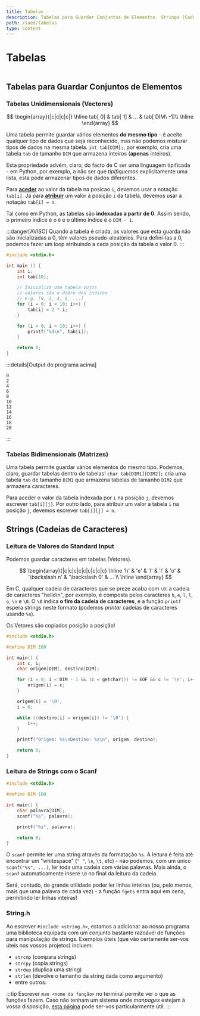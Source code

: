 ```yaml
---
title: Tabelas
description: Tabelas para Guardar Conjuntos de Elementos. Strings (Cadeias de Caracteres)
path: /iaed/tabelas
type: content
---
```


# Tabelas

```toc

```

## Tabelas para Guardar Conjuntos de Elementos

### Tabelas Unidimensionais (Vectores)

$$
\begin{array}{|c|c|c|c|}
\hline
tab[ 0] & tab[ 1] & ... & tab[ DIM\ -1]\\
\hline
\end{array}
$$

Uma tabela permite guardar vários elementos **do mesmo tipo** - é aceite qualquer tipo de dados que seja reconhecido, mas não podemos misturar tipos de dados na mesma tabela. `int tab[DIM];`, por exemplo, cria uma tabela `tab` de tamanho `DIM` que armazena inteiros (**apenas** inteiros).

Esta propriedade advém, claro, do facto de C ser uma linguagem tipificada - em Python, por exemplo, a não ser que _tipifiquemos_ explicitamente uma lista, esta pode armazenar tipos de dados diferentes.

Para [**aceder**](color:orange) ao valor da tabela na posicao `i`, devemos usar a notação `tab[i]`. Já para [**atribuir**](color:green) um valor à posição `i` da tabela, devemos usar a notação `tab[i] = n`.

Tal como em Python, as tabelas são **indexadas a partir de 0**. Assim sendo, o primeiro indíce é o `0` e o último índice é o `DIM - 1`.

:::danger[AVISO]
Quando a tabela é criada, os valores que esta guarda não são inicializadas a 0, têm valores pseudo-aleatórios.
Para defini-las a 0, podemos fazer um loop atribuindo a cada posição da tabela o valor 0.
:::

```c
#include <stdio.h>

int main () {
    int i;
    int tab[10];

    // Inicializa uma tabela cujos
    // valores são o dobro dos índices
    // e.g. [0, 2, 4, 6, ...]
    for (i = 0; i < 10; i++) {
        tab[i] = 2 * i;
    }

    for (i = 0; i < 10; i++) {
        printf("%d\n", tab[i]);
    }

    return 0;
}
```

:::details[Output do programa acima]

```
0
2
4
6
8
10
12
14
16
18
20
```

:::

### Tabelas Bidimensionais (Matrizes)

Uma tabela permite guardar vários elementos do mesmo tipo. Podemos, claro, guardar tabelas dentro de tabelas! `char tab[DIM1][DIM2];` cria uma tabela `tab` de tamanho `DIM1` que armazena tabelas de tamanho `DIM2` que armazena caracteres.

Para aceder o valor da tabela indexada por `i` na posição `j`, devemos escrever `tab[i][j]`. Por outro lado, para atribuir um valor à tabela `i` na posição `j`, devemos escrever `tab[i][j] = n`.

## Strings (Cadeias de Caracteres)

### Leitura de Valores do Standard Input

Podemos guardar caracteres em tabelas (Vetores).

$$
\begin{array}{|c|c|c|c|c|c|c|c|c}
\hline
'h' & 'e' & 'l' & 'l' & 'o' & '\backslash n' & '\backslash 0' & ... \\
\hline
\end{array}
$$

Em C, qualquer cadeia de caracteres que se preze acaba com `\0`: a cadeia de caracteres "hello\n", por exemplo, é composta pelos caracteres `h`, `e`, `l`, `l`, `o`, `\n` e `\0`. O `\0` indica **o fim da cadeia de caracteres**, e a função `printf` espera strings neste formato (podemos _printar_ cadeias de caracteres usando `%s`).

Os Vetores são copiados posição a posição!

```c
#include <stdio.h>

#define DIM 100

int main() {
    int c, i;
    char origem[DIM], destino[DIM];

    for (i = 0; i < DIM - 1 && (c = getchar()) != EOF && c != '\n'; i++) {
        origem[i] = c;
    }

    origem[i] = '\0';
    i = 0;

    while ((destino[i] = origem[i]) != '\0') {
        i++;
    }

    printf("Origem: %s\nDestino: %s\n", origem, destino);

    return 0;
}
```

### Leitura de Strings com o Scanf

```c
#include <stdio.h>

#define DIM 100

int main() {
    char palavra[DIM];
    scanf("%s", palavra);

    printf("%s", palavra);

    return 0;
}
```

O `scanf` permite ler uma string através da formatação `%s`. A leitura é feita até encontrar um "whitespace" (`" "`, `\n`, `\t`, etc) - não podemos, com um único `scanf("%s", ...)`, ler toda uma cadeia com várias palavras. Mais ainda, o `scanf` automaticamente insere `\0` no final da leitura da cadeia.

Será, contudo, de grande utilidade poder ler linhas inteiras (ou, pelo menos, mais que uma palavra de cada vez) - a função `fgets` entra aqui em cena, permitindo ler linhas inteiras!

### String.h

Ao escrever `#include <string.h>`, estamos a adicionar ao nosso programa uma biblioteca equipada com um conjunto bastante razoável de funções para manipulação de strings.
Exemplos úteis (que vão certamente ser-vos úteis nos vossos projetos) incluem:

- `strcmp` (compara strings)
- `strcpy` (copia strings)
- `strdup` (duplica uma string)
- `strlen` (devolve o tamanho da string dada como argumento)
- entre outros.

:::tip
Escrever `man <nome da função>` no terminal permite ver o que as funções fazem. Caso não tenham um sistema onde _manpages_ estejam à vossa disposição, [esta página](https://man7.org/linux/man-pages/dir_section_3.html) pode ser-vos particularmente útil.
:::
